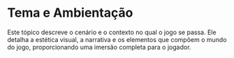 # Tema e Ambientação

Este tópico descreve o cenário e o contexto no qual o jogo se passa. Ele detalha a estética visual, a narrativa e os elementos que compõem o mundo do jogo, proporcionando uma imersão completa para o jogador.
